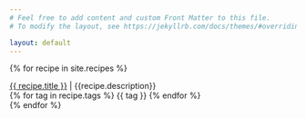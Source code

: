 ```yaml
---
# Feel free to add content and custom Front Matter to this file.
# To modify the layout, see https://jekyllrb.com/docs/themes/#overriding-theme-defaults

layout: default
---
```


{% for recipe in site.recipes %}
  <div class="recipe">
    <a href="{{recipe.link}}" target="_blank">{{ recipe.title }}</a> | {{recipe.description}}
    <div>
        {% for tag in recipe.tags %}
            <span class="tag">{{ tag }}</span>
        {% endfor %}
    </div>
  </div>
{% endfor %}
